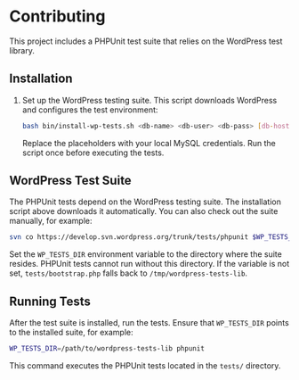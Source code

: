 # Contributing

This project includes a PHPUnit test suite that relies on the WordPress test library.

## Installation

1. Set up the WordPress testing suite. This script downloads WordPress and configures the test environment:

   ```bash
   bash bin/install-wp-tests.sh <db-name> <db-user> <db-pass> [db-host] [wp-version]
   ```

   Replace the placeholders with your local MySQL credentials. Run the script once before executing the tests.

## WordPress Test Suite

The PHPUnit tests depend on the WordPress testing suite. The installation script above downloads it automatically. You can also check out the suite manually, for example:

```bash
svn co https://develop.svn.wordpress.org/trunk/tests/phpunit $WP_TESTS_DIR
```

Set the `WP_TESTS_DIR` environment variable to the directory where the suite resides. PHPUnit tests cannot run without this directory. If the variable is not set, `tests/bootstrap.php` falls back to `/tmp/wordpress-tests-lib`.

## Running Tests

After the test suite is installed, run the tests. Ensure that
`WP_TESTS_DIR` points to the installed suite, for example:

```bash
WP_TESTS_DIR=/path/to/wordpress-tests-lib phpunit
```

This command executes the PHPUnit tests located in the `tests/` directory.
